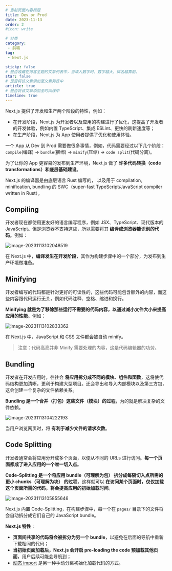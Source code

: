 ```yaml
---
# 当前页面内容标题
title: Dev or Prod
date: 2023-11-13
order: 2
#icon: write

# 分类
category:
 - 前端
tag:
 - Next.js

sticky: false
# 是否收藏在博客主题的文章列表中，当填入数字时，数字越大，排名越靠前。
star: false
# 是否将该文章添加至文章列表中
article: true
# 是否将该文章添加至时间线中
timeline: true
---
```



Next.js 提供了开发和生产两个阶段的特性，例如：

- 在开发阶段，Next.js 为开发者以及应用的构建进行了优化，这提高了开发者的开发体验，例如内置 TypeScript、集成 ESLint、更快的刷新速度等；
- 在生产阶段，Next.js 为 App 使用者提供了优化和使用体验。

一个 App 从  Dev 到 Prod 需要做很多事情，例如，代码需要经过以下几个阶段：`compile`(编译) -> `bundle`(捆绑) -> `minify`(压缩) -> `code split`(代码分离)。

为了让你的 App 更容易的发布到生产环境，Next.js 做了 **许多代码转换（code transformations）和底层基础建设**。

Next.js 的编译器是由底层语言 Rust 编写的， 以及用于 compilation, minification, bundling 的 SWC（super-fast TypeScript/JavaScript compiler written in Rust）。

## Compiling

开发者现在都使用更友好的语言编写程序，例如 JSX、TypeScript、现代版本的 JavaScript。但是浏览器不支持这些，所以需要将其 **编译成浏览器能识别的代码**。例如：

![image-20231113102048519](https://run-notes.oss-cn-beijing.aliyuncs.com/notes/202311131020413.png)

在 Next.js 中，**编译发生在开发阶段**，其作为构建步骤中的一个部分，为发布到生产环境做准备。

## Minifying

开发者编写的代码都是针对更好的可读性的，这些代码可能包含额外的内容，而这些内容跟代码运行无关，例如代码注释、空格、缩进和换行。

**Minifying 就是为了移除那些运行不需要的代码内容，以通过减小文件大小来提高应用的性能**。例如：

![image-20231113102833362](https://run-notes.oss-cn-beijing.aliyuncs.com/notes/202311131028222.png)

在 Next.js 中，JavaScript 和 CSS 文件都会被自动 minify。

> 注意：代码高亮并非 Minify 需要处理的内容，这是代码编辑器的功劳。

## Bundling

开发者在开发应用时，往往会 **将应用拆分成不同的模块、组件和函数**，这将使代码结构更加清晰，更利于构建大型项目。还会导出和导入内部模块以及第三方包，这会创建一个复杂的文件依赖关系。

**Bundling 是一个合并（打包）这些文件（模块）的过程**，为的就是解决复杂的文件依赖。

![image-20231113104222193](https://run-notes.oss-cn-beijing.aliyuncs.com/notes/202311131042205.png)

当用户浏览网页时，将 **有利于减少文件的请求次数**。

## Code Splitting

开发者通常会将应用分开成多个页面，以便从不同的 URLs 进行访问。**每一个页面都成了进入应用的一个唯一切入点**。

**Code-Splitting 是一个将应用 bundle（可理解为包） 拆分成每隔切入点所需的更小 chunks（可理解为块） 的过程**，这样就可以 **在访问某个页面时，仅仅加载这个页面所需的代码，将会提高应用的初始加载时间**。

![image-20231113105855646](https://run-notes.oss-cn-beijing.aliyuncs.com/notes/202311131058626.png)

Next.js 内置 Code-Splitting，在构建步骤中，每一个在 `pages/` 目录下的文件将会自动拆分成它们自己的 JavaScript bundle。

**Next.js 特性**：

- **页面间共享的代码将会被拆分为另一个 bundle**，以避免在后面的导航中重新下载相同的代码；
- **当初始页面加载后，Next.js 会开启 pre-loading the code 预加载其他页面**，用户后续可能会导航到；
- [动态 import](https://nextjs.org/docs/app/building-your-application/optimizing/lazy-loading) 是另一种手动分离初始化加载代码的方式。
